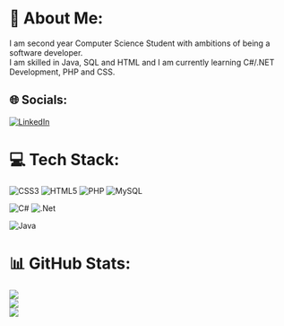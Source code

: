 # 💫 About Me:
I am second year Computer Science Student with ambitions of being a software developer.<br>I am skilled in Java, SQL and HTML and I am currently learning C#/.NET Development, PHP and CSS.


## 🌐 Socials:
[![LinkedIn](https://img.shields.io/badge/LinkedIn-%230077B5.svg?logo=linkedin&logoColor=white)](https://linkedin.com/in/andreasmeghoo) 

# 💻 Tech Stack:
 ![CSS3](https://img.shields.io/badge/css3-%231572B6.svg?style=for-the-badge&logo=css3&logoColor=white) ![HTML5](https://img.shields.io/badge/html5-%23E34F26.svg?style=for-the-badge&logo=html5&logoColor=white)  ![PHP](https://img.shields.io/badge/php-%23777BB4.svg?style=for-the-badge&logo=php&logoColor=white) ![MySQL](https://img.shields.io/badge/mysql-%2300f.svg?style=for-the-badge&logo=mysql&logoColor=white)
 
 ![C#](https://img.shields.io/badge/c%23-%23239120.svg?style=for-the-badge&logo=c-sharp&logoColor=white) ![.Net](https://img.shields.io/badge/.NET-5C2D91?style=for-the-badge&logo=.net&logoColor=white)
 
 ![Java](https://img.shields.io/badge/java-%23ED8B00.svg?style=for-the-badge&logo=java&logoColor=white)
# 📊 GitHub Stats:
![](https://github-readme-stats.vercel.app/api?username=andreasmeghoo&theme=default&hide_border=false&include_all_commits=false&count_private=false)<br/>
![](https://github-readme-streak-stats.herokuapp.com/?user=andreasmeghoo&theme=default&hide_border=false)<br/>
![](https://github-readme-stats.vercel.app/api/top-langs/?username=andreasmeghoo&theme=default&hide_border=false&include_all_commits=false&count_private=false&layout=compact)
